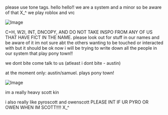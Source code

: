 
please use tone tags.
hello hello!! we are a system and a minor so be aware of that X_^ we play roblox and vrc


![Image](https://github.com/user-attachments/assets/e2ea9c65-25f7-4b09-941e-369a2861e90a)


C+H, W2I, INT, DNCOPY, AND DO NOT TAKE INSPO FROM ANY OF US THAT HAVE FICT IN THE NAME.
please look out for stuff in our names and be aware of it im not sure abt the others wanting to be touched or interacted with but it should be ok now i will be trying to write down all the people in our system that play pony town!!

we dont bite come talk to us (atleast i dont bite - austin)

at the moment only: austin/samuel. plays pony town!


![Image](https://github.com/user-attachments/assets/53c59e8c-057c-49fa-8cd6-2220e826f378)

im a really heavy scott kin

i also really like pyroscott and owenscott PLEASE INT IF UR PYRO OR OWEN WHEN IM SCOTT!!!! X_^

<!--
**nikobuildbricks/nikobuildbricks** is a ✨ _special_ ✨ repository because its `README.md` (this file) appears on your GitHub profile.

